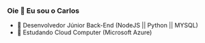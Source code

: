 ### Oie 👋 Eu sou o Carlos 

- 🔭 Desenvolvedor Júnior Back-End (NodeJS || Python || MYSQL)
- 🌱 Estudando Cloud Computer (Microsoft Azure)


